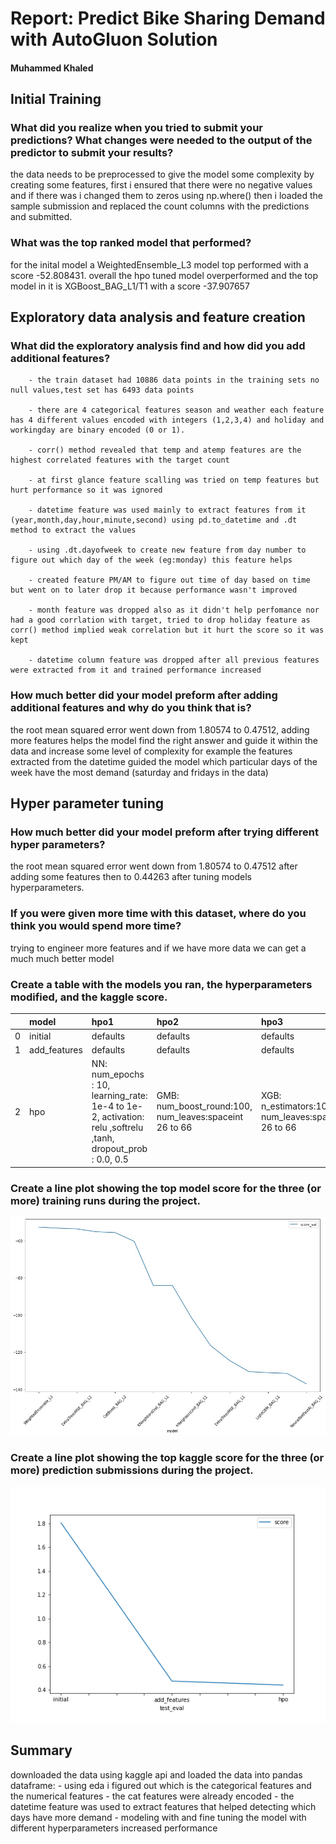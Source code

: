 # Report: Predict Bike Sharing Demand with AutoGluon Solution
#### Muhammed Khaled

## Initial Training
### What did you realize when you tried to submit your predictions? What changes were needed to the output of the predictor to submit your results?
 the data needs to be preprocessed to give the model some complexity by creating some features, first i ensured that there were no negative values and if there was i changed them to zeros using np.where() then i loaded the sample submission and replaced the count columns with the predictions and submitted.

### What was the top ranked model that performed?
 for the inital model a WeightedEnsemble_L3 model top performed with a score -52.808431. overall the hpo tuned model overperformed and the top model in it is XGBoost_BAG_L1/T1 with a score -37.907657 

## Exploratory data analysis and feature creation
### What did the exploratory analysis find and how did you add additional features?
   
        
        - the train dataset had 10886 data points in the training sets no null values,test set has 6493 data points

        - there are 4 categorical features season and weather each feature has 4 different values encoded with integers (1,2,3,4) and holiday and workingday are binary encoded (0 or 1).

        - corr() method revealed that temp and atemp features are the highest correlated features with the target count

        - at first glance feature scalling was tried on temp features but hurt performance so it was ignored

        - datetime feature was used mainly to extract features from it (year,month,day,hour,minute,second) using pd.to_datetime and .dt method to extract the values  

        - using .dt.dayofweek to create new feature from day number to figure out which day of the week (eg:monday) this feature helps

        - created feature PM/AM to figure out time of day based on time but went on to later drop it because performance wasn't improved

        - month feature was dropped also as it didn't help perfomance nor had a good corrlation with target, tried to drop holiday feature as corr() method implied weak correlation but it hurt the score so it was kept

        - datetime column feature was dropped after all previous features were extracted from it and trained performance increased  



### How much better did your model preform after adding additional features and why do you think that is?
 the root mean squared error went down from 1.80574 to 0.47512, adding more features helps the model find the right answer and guide it within the data and increase some level of complexity for example the features extracted from the datetime guided the model which particular days of the week have the most demand (saturday and fridays in the data)

## Hyper parameter tuning
### How much better did your model preform after trying different hyper parameters?
 the root mean squared error went down from 1.80574 to 0.47512 after adding some features then to 0.44263 after tuning models hyperparameters.

### If you were given more time with this dataset, where do you think you would spend more time?
 trying to engineer more features and if we have more data we can get a much much better model

### Create a table with the models you ran, the hyperparameters modified, and the kaggle score.
|    | model        | hpo1                                                                                                        | hpo2                                                   | hpo3                                                  |   score |
|---:|:-------------|:------------------------------------------------------------------------------------------------------------|:-------------------------------------------------------|:------------------------------------------------------|--------:|
|  0 | initial      | defaults                                                                                                    | defaults                                               | defaults                                              | 1.80574 |
|  1 | add_features | defaults                                                                                                    | defaults                                               | defaults                                              | 0.47512 |
|  2 | hpo          | NN: num_epochs : 10, learning_rate: 1e-4 to 1e-2, activation: relu ,softrelu ,tanh, dropout_prob : 0.0, 0.5 | GMB: num_boost_round:100, num_leaves:spaceint 26 to 66 | XGB: n_estimators:10000, num_leaves:spaceint 26 to 66 | 0.44263 |

### Create a line plot showing the top model score for the three (or more) training runs during the project.



![model_train_score.png](img/model_train_score.jpg)

### Create a line plot showing the top kaggle score for the three (or more) prediction submissions during the project.



![model_test_score.png](img/model_test_score.png)

## Summary
 downloaded the data using kaggle api and loaded the data into pandas dataframe:
        - using eda i figured out which is the categorical features and the numerical features 
        - the cat features were already encoded 
        - the datetime feature was used to extract features that helped detecting which days have more demand
        - modeling with and fine tuning the model with different hyperparameters increased performance
